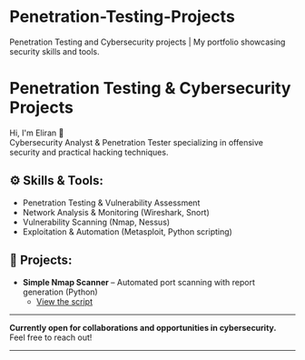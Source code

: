# Penetration-Testing-Projects
Penetration Testing and Cybersecurity projects | My portfolio showcasing security skills and tools.

# Penetration Testing & Cybersecurity Projects

Hi, I'm Eliran 👋  
Cybersecurity Analyst & Penetration Tester specializing in offensive security and practical hacking techniques.

## ⚙️ Skills & Tools:
- Penetration Testing & Vulnerability Assessment
- Network Analysis & Monitoring (Wireshark, Snort)
- Vulnerability Scanning (Nmap, Nessus)
- Exploitation & Automation (Metasploit, Python scripting)

## 🚀 Projects:
- **Simple Nmap Scanner** – Automated port scanning with report generation (Python)
  - [View the script](port_scanner.py)

---

**Currently open for collaborations and opportunities in cybersecurity.**  
Feel free to reach out!

---
